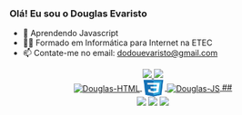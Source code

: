 ### Olá! Eu sou o Douglas Evaristo
- 🌱 Aprendendo Javascript
- 👨‍💻 Formado em Informática para Internet na ETEC
- 📫 Contate-me no email: dodouevaristo@gmail.com
<div align="center">
  <a href="https://github.com/Douglax6">
    
  <img height="180em" src="https://github-readme-stats.vercel.app/api?username=Douglax6&show_icons=true&theme=cobalt&include_all_commits=true&count_private=true"/>
  <img height="180em" src="https://github-readme-stats.vercel.app/api/top-langs/?username=Douglax6&layout=compact&langs_count=7&theme=cobalt"/>
  <div>
  <img align="center" alt="Douglas-HTML" height="40" width="40" src="https://cdn.pixabay.com/photo/2017/08/05/11/16/logo-2582748_1280.png">
  <img align="center" alt="Douglas-CSS" height="30" width="40" src="https://raw.githubusercontent.com/devicons/devicon/master/icons/css3/css3-original.svg">
  <img align="center" alt="Douglas-JS" height="30" width="50" src="https://fedojo.com/wp-content/uploads/2019/03/logo-javascript-png-html-code-allows-to-embed-javascript-logo-in-your-website-587.png">
     ##
  </div>  

<div>
  <a href="https://instagram.com/douglas_tonelloo" target="_blank"><img src="https://img.shields.io/badge/-Instagram-%23E4405F?style=for-the-badge&logo=instagram&logoColor=white" target="_blank"></a>
  <a href = "https://codepen.io/douglax6"><img src="https://camo.githubusercontent.com/e83a6c18dea51940fb9d8f548622a95212beb8a7af530e21b0f0f49cb42c44fa/68747470733a2f2f696d672e736869656c64732e696f2f62616467652f2d436f646570656e2d626c61636b3f7374796c653d666f722d7468652d6261646765266c6f676f3d636f646570656e266c6f676f436f6c6f723d7768697465"></a>
  <a href="https://www.linkedin.com/in/douglas-tonello-evaristo-44141a22a" target="_blank"><img src="https://img.shields.io/badge/-LinkedIn-%230077B5?style=for-the-badge&logo=linkedin&logoColor=white" target="_blank"></a> 
</div>
    
